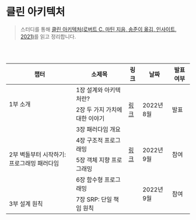 # 클린 아키텍처

> 스터디를 통해 [클린 아키텍처(로버트 C. 마틴 지음, 송준이 옮김, 인사이트, 2021)](http://www.yes24.com/Product/Goods/77283734)를 읽고 정리합니다.

<br />
<br />

<table>
    <thead>
        <tr>
            <th>챕터</th>
            <th>소제목</th>
            <th>링크</th>
            <th>날짜</th>
            <th>발표 여부</th>
        </tr>
    </thead>
    <tbody>
        <tr>
            <td rowspan=2>1부 소개</td>
            <td>1장 설계와 아키텍처란?</td>
            <td rowspan=3><a href="https://invented-narwhal-b79.notion.site/6ddb08a94d734c69a5f8a3b292ccf7f5">링크</a></td>
            <td rowspan=3>2022년 8월</td>
            <td rowspan=3>발표</td>
        </tr>
        <tr>
            <td>2장 두 가지 가치에 대한 이야기</td>
        </tr>
        <tr>
            <td rowspan=4>2부 벽돌부터 시작하기: 프로그래밍 패러다임</td>
            <td>3장 패러다임 개요</td>
        </tr>
        <tr>
            <td>4장 구조적 프로그래밍</td>
            <td rowspan=2><a href="https://invented-narwhal-b79.notion.site/3c1a1af448f44f518163a28fcf234905">링크</a></td>
            <td rowspan=2>2022년 9월</td>
            <td rowspan=2>참여</td>
        </tr>
         <tr>
            <td>5장 객체 지향 프로그래밍</td>
        </tr>
         <tr>
            <td>6장 함수형 프로그래밍</td>
            <td rowspan=2></td>
            <td rowspan=2>2022년 9월</td>
            <td rowspan=2>참여</td>
        </tr>
        <tr>
            <td rowspan=4>3부 설계 원칙</td>
            <td>7장 SRP: 단일 책임 원칙</td>
        </tr>
    </tbody>
</table>

<br />
<br />
